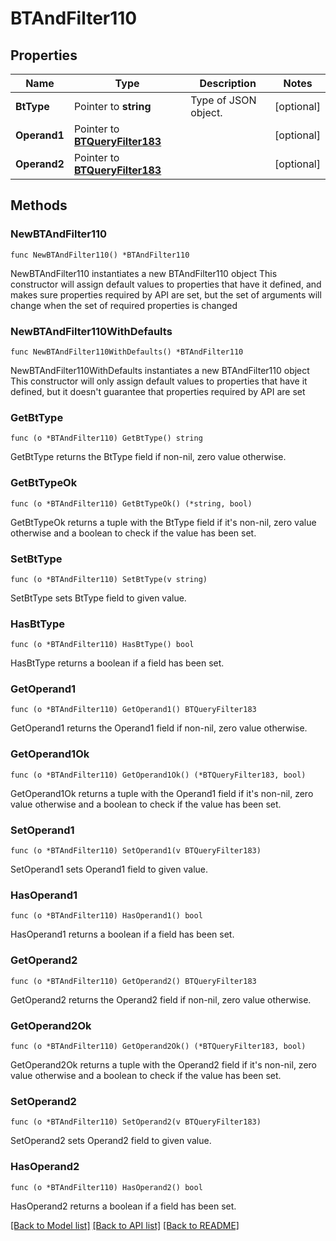 # BTAndFilter110

## Properties

Name | Type | Description | Notes
------------ | ------------- | ------------- | -------------
**BtType** | Pointer to **string** | Type of JSON object. | [optional] 
**Operand1** | Pointer to [**BTQueryFilter183**](BTQueryFilter183.md) |  | [optional] 
**Operand2** | Pointer to [**BTQueryFilter183**](BTQueryFilter183.md) |  | [optional] 

## Methods

### NewBTAndFilter110

`func NewBTAndFilter110() *BTAndFilter110`

NewBTAndFilter110 instantiates a new BTAndFilter110 object
This constructor will assign default values to properties that have it defined,
and makes sure properties required by API are set, but the set of arguments
will change when the set of required properties is changed

### NewBTAndFilter110WithDefaults

`func NewBTAndFilter110WithDefaults() *BTAndFilter110`

NewBTAndFilter110WithDefaults instantiates a new BTAndFilter110 object
This constructor will only assign default values to properties that have it defined,
but it doesn't guarantee that properties required by API are set

### GetBtType

`func (o *BTAndFilter110) GetBtType() string`

GetBtType returns the BtType field if non-nil, zero value otherwise.

### GetBtTypeOk

`func (o *BTAndFilter110) GetBtTypeOk() (*string, bool)`

GetBtTypeOk returns a tuple with the BtType field if it's non-nil, zero value otherwise
and a boolean to check if the value has been set.

### SetBtType

`func (o *BTAndFilter110) SetBtType(v string)`

SetBtType sets BtType field to given value.

### HasBtType

`func (o *BTAndFilter110) HasBtType() bool`

HasBtType returns a boolean if a field has been set.

### GetOperand1

`func (o *BTAndFilter110) GetOperand1() BTQueryFilter183`

GetOperand1 returns the Operand1 field if non-nil, zero value otherwise.

### GetOperand1Ok

`func (o *BTAndFilter110) GetOperand1Ok() (*BTQueryFilter183, bool)`

GetOperand1Ok returns a tuple with the Operand1 field if it's non-nil, zero value otherwise
and a boolean to check if the value has been set.

### SetOperand1

`func (o *BTAndFilter110) SetOperand1(v BTQueryFilter183)`

SetOperand1 sets Operand1 field to given value.

### HasOperand1

`func (o *BTAndFilter110) HasOperand1() bool`

HasOperand1 returns a boolean if a field has been set.

### GetOperand2

`func (o *BTAndFilter110) GetOperand2() BTQueryFilter183`

GetOperand2 returns the Operand2 field if non-nil, zero value otherwise.

### GetOperand2Ok

`func (o *BTAndFilter110) GetOperand2Ok() (*BTQueryFilter183, bool)`

GetOperand2Ok returns a tuple with the Operand2 field if it's non-nil, zero value otherwise
and a boolean to check if the value has been set.

### SetOperand2

`func (o *BTAndFilter110) SetOperand2(v BTQueryFilter183)`

SetOperand2 sets Operand2 field to given value.

### HasOperand2

`func (o *BTAndFilter110) HasOperand2() bool`

HasOperand2 returns a boolean if a field has been set.


[[Back to Model list]](../README.md#documentation-for-models) [[Back to API list]](../README.md#documentation-for-api-endpoints) [[Back to README]](../README.md)


